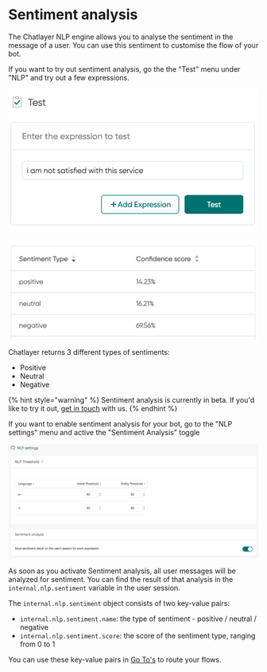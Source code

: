 # Sentiment analysis

The Chatlayer NLP engine allows you to analyse the sentiment in the message of a user. You can use this sentiment to customise the flow of your bot.

If you want to try out sentiment analysis, go the the "Test" menu under "NLP" and try out a few expressions.

![](<../../.gitbook/assets/image (678) (1) (1).png>)

![](<../../.gitbook/assets/image (677) (1) (1).png>)

Chatlayer returns 3 different types of sentiments:

* Positive
* Neutral
* Negative

{% hint style="warning" %}
Sentiment analysis is currently in beta. If you'd like to try it out, [get in touch](../../support/get-in-touch.md) with us.
{% endhint %}

If you want to enable sentiment analysis for your bot, go to the "NLP settings" menu and active the "Sentiment Analysis" toggle

![Sentiment analysis settings in NLP settings](<../../.gitbook/assets/image (674) (1).png>)

As soon as you activate Sentiment analysis, all user messages will be analyzed for sentiment. You can find the result of that analysis in the `internal.nlp.sentiment` variable in the user session.

The `internal.nlp.sentiment` object consists of two key-value pairs:

* `internal.nlp.sentiment.name`: the type of sentiment - positive / neutral / negative
* `internal.nlp.sentiment.score`: the score of the sentiment type, ranging from 0 to 1

You can use these key-value pairs in [Go To's](../../bot-answers/dialog-state/plugins.md) to route your flows.
